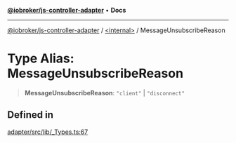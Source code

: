 [**@iobroker/js-controller-adapter**](../../README.md) • **Docs**

***

[@iobroker/js-controller-adapter](../../globals.md) / [\<internal\>](../README.md) / MessageUnsubscribeReason

# Type Alias: MessageUnsubscribeReason

> **MessageUnsubscribeReason**: `"client"` \| `"disconnect"`

## Defined in

[adapter/src/lib/\_Types.ts:67](https://github.com/ioBroker/ioBroker.js-controller/blob/98c8e13a2785a2eeac3b3ee2a60dcd41754c14ad/packages/adapter/src/lib/_Types.ts#L67)
